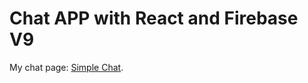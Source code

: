 # Chat APP with React and Firebase V9

My chat page: [Simple Chat](https://mychatapp-45e88.web.app).